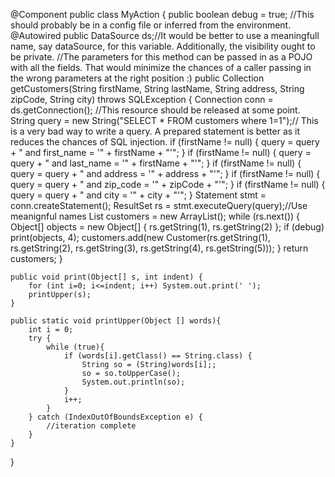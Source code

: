 @Component
public class MyAction {
    public boolean debug = true; //This should probably be in a config file or inferred from the environment.
    @Autowired
    public DataSource ds;//It would be better to use a meaningfull name, say dataSource, for this variable. Additionally, the visibility ought to be private.
    //The parameters for this method can be passed in as a POJO with all the fields. That would minimize the chances of a caller passing in the wrong parameters at the right position :)
    public Collection getCustomers(String firstName, String lastName, String address, String zipCode, String city) throws SQLException {
        Connection conn = ds.getConnection(); //This resource should be released at some point.
        String query = new String("SELECT * FROM customers where 1=1");// This is a very bad way to write a query. A prepared statement is better as it reduces the chances of SQL injection.
        if (firstName != null) {
            query = query + " and first_name = '" + firstName + "'";
        }
        if (firstName != null) {
            query = query + " and last_name = '" + firstName + "'";
        }
        if (firstName != null) {
            query = query + " and address = '" + address + "'";
        }
        if (firstName != null) {
            query = query + " and zip_code = '" + zipCode + "'";
        }
        if (firstName != null) {
            query = query + " and city = '" + city + "'";
        }
        Statement stmt = conn.createStatement();
        ResultSet rs = stmt.executeQuery(query);//Use meanignful names
        List customers = new ArrayList();
        while (rs.next()) {
            Object[] objects = new Object[] { rs.getString(1), rs.getString(2) };
            if (debug) print(objects, 4);
            customers.add(new Customer(rs.getString(1), rs.getString(2), rs.getString(3), rs.getString(4), rs.getString(5)));
        }
        return customers;
    }

    public void print(Object[] s, int indent) {
        for (int i=0; i<=indent; i++) System.out.print(' ');
        printUpper(s);
    }

    public static void printUpper(Object [] words){
        int i = 0;
        try {
            while (true){
                if (words[i].getClass() == String.class) {
                    String so = (String)words[i];;
                    so = so.toUpperCase();
                    System.out.println(so);
                }
                i++;
            }
        } catch (IndexOutOfBoundsException e) {
            //iteration complete
        }
    }
}